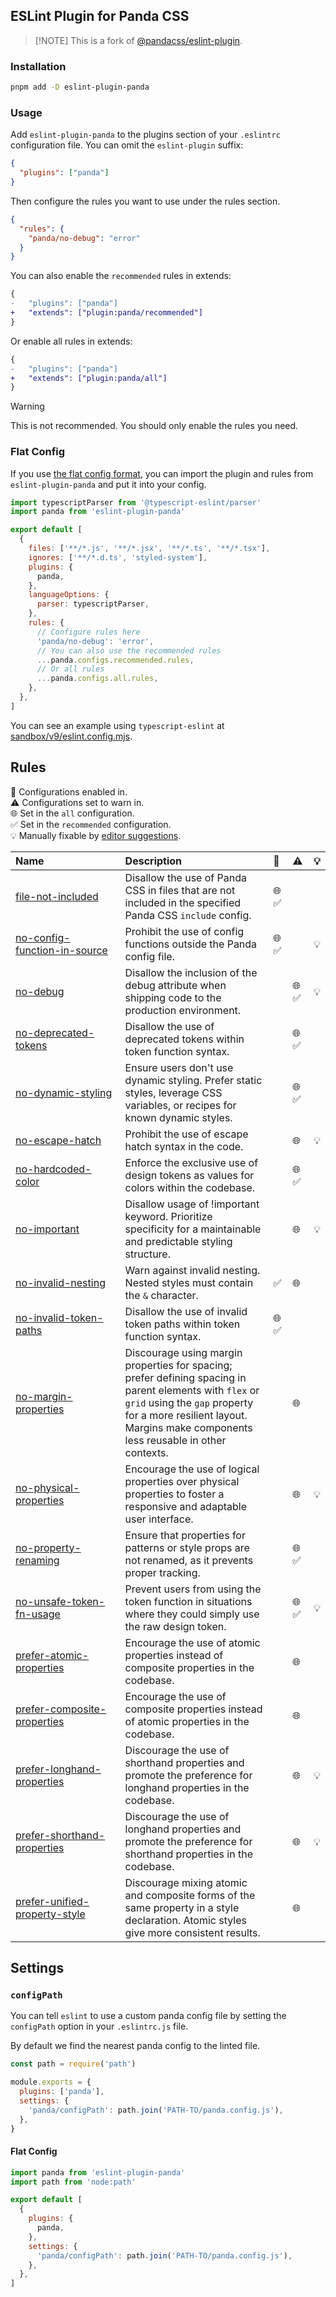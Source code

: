 <!-- This file is built by build-readme.js. Do not edit it directly; edit README.md.template instead. -->

## ESLint Plugin for Panda CSS

> [!NOTE] This is a fork of [@pandacss/eslint-plugin](https://github.com/chakra-ui/eslint-plugin-panda).

### Installation

```bash
pnpm add -D eslint-plugin-panda
```

### Usage

Add `eslint-plugin-panda` to the plugins section of your `.eslintrc` configuration file. You can omit the
`eslint-plugin` suffix:

```json
{
  "plugins": ["panda"]
}
```

Then configure the rules you want to use under the rules section.

```json
{
  "rules": {
    "panda/no-debug": "error"
  }
}
```

You can also enable the `recommended` rules in extends:

```diff
{
-   "plugins": ["panda"]
+   "extends": ["plugin:panda/recommended"]
}
```

Or enable all rules in extends:

```diff
{
-   "plugins": ["panda"]
+   "extends": ["plugin:panda/all"]
}
```

> [!WARNING]  
> This is not recommended. You should only enable the rules you need.

### Flat Config

If you use [the flat config format](https://eslint.org/docs/latest/use/configure/configuration-files), you can import
the plugin and rules from `eslint-plugin-panda` and put it into your config.

```js filename="eslint.config.mjs"
import typescriptParser from '@typescript-eslint/parser'
import panda from 'eslint-plugin-panda'

export default [
  {
    files: ['**/*.js', '**/*.jsx', '**/*.ts', '**/*.tsx'],
    ignores: ['**/*.d.ts', 'styled-system'],
    plugins: {
      panda,
    },
    languageOptions: {
      parser: typescriptParser,
    },
    rules: {
      // Configure rules here
      'panda/no-debug': 'error',
      // You can also use the recommended rules
      ...panda.configs.recommended.rules,
      // Or all rules
      ...panda.configs.all.rules,
    },
  },
]
```

You can see an example using `typescript-eslint` at [sandbox/v9/eslint.config.mjs](./sandbox/v9/eslint.config.mjs).

## Rules

<!-- begin auto-generated rules list -->

💼 Configurations enabled in.\
⚠️ Configurations set to warn in.\
🌐 Set in the `all` configuration.\
✅ Set in the `recommended` configuration.\
💡 Manually fixable by [editor suggestions](https://eslint.org/docs/latest/use/core-concepts#rule-suggestions).

| Name                                                                         | Description                                                                                                                                                                                                                     | 💼    | ⚠️    | 💡  |
| :--------------------------------------------------------------------------- | :------------------------------------------------------------------------------------------------------------------------------------------------------------------------------------------------------------------------------ | :---- | :---- | :-- |
| [file-not-included](docs/rules/file-not-included.md)                         | Disallow the use of Panda CSS in files that are not included in the specified Panda CSS `include` config.                                                                                                                       | 🌐 ✅ |       |     |
| [no-config-function-in-source](docs/rules/no-config-function-in-source.md)   | Prohibit the use of config functions outside the Panda config file.                                                                                                                                                             | 🌐 ✅ |       | 💡  |
| [no-debug](docs/rules/no-debug.md)                                           | Disallow the inclusion of the debug attribute when shipping code to the production environment.                                                                                                                                 |       | 🌐 ✅ | 💡  |
| [no-deprecated-tokens](docs/rules/no-deprecated-tokens.md)                   | Disallow the use of deprecated tokens within token function syntax.                                                                                                                                                             |       | 🌐 ✅ |     |
| [no-dynamic-styling](docs/rules/no-dynamic-styling.md)                       | Ensure users don't use dynamic styling. Prefer static styles, leverage CSS variables, or recipes for known dynamic styles.                                                                                                      |       | 🌐 ✅ |     |
| [no-escape-hatch](docs/rules/no-escape-hatch.md)                             | Prohibit the use of escape hatch syntax in the code.                                                                                                                                                                            |       | 🌐    | 💡  |
| [no-hardcoded-color](docs/rules/no-hardcoded-color.md)                       | Enforce the exclusive use of design tokens as values for colors within the codebase.                                                                                                                                            |       | 🌐 ✅ |     |
| [no-important](docs/rules/no-important.md)                                   | Disallow usage of !important keyword. Prioritize specificity for a maintainable and predictable styling structure.                                                                                                              |       | 🌐    | 💡  |
| [no-invalid-nesting](docs/rules/no-invalid-nesting.md)                       | Warn against invalid nesting. Nested styles must contain the `&` character.                                                                                                                                                     | ✅    | 🌐    |     |
| [no-invalid-token-paths](docs/rules/no-invalid-token-paths.md)               | Disallow the use of invalid token paths within token function syntax.                                                                                                                                                           | 🌐 ✅ |       |     |
| [no-margin-properties](docs/rules/no-margin-properties.md)                   | Discourage using margin properties for spacing; prefer defining spacing in parent elements with `flex` or `grid` using the `gap` property for a more resilient layout. Margins make components less reusable in other contexts. |       | 🌐    |     |
| [no-physical-properties](docs/rules/no-physical-properties.md)               | Encourage the use of logical properties over physical properties to foster a responsive and adaptable user interface.                                                                                                           |       | 🌐    | 💡  |
| [no-property-renaming](docs/rules/no-property-renaming.md)                   | Ensure that properties for patterns or style props are not renamed, as it prevents proper tracking.                                                                                                                             |       | 🌐 ✅ |     |
| [no-unsafe-token-fn-usage](docs/rules/no-unsafe-token-fn-usage.md)           | Prevent users from using the token function in situations where they could simply use the raw design token.                                                                                                                     |       | 🌐 ✅ | 💡  |
| [prefer-atomic-properties](docs/rules/prefer-atomic-properties.md)           | Encourage the use of atomic properties instead of composite properties in the codebase.                                                                                                                                         |       | 🌐    |     |
| [prefer-composite-properties](docs/rules/prefer-composite-properties.md)     | Encourage the use of composite properties instead of atomic properties in the codebase.                                                                                                                                         |       | 🌐    |     |
| [prefer-longhand-properties](docs/rules/prefer-longhand-properties.md)       | Discourage the use of shorthand properties and promote the preference for longhand properties in the codebase.                                                                                                                  |       | 🌐    | 💡  |
| [prefer-shorthand-properties](docs/rules/prefer-shorthand-properties.md)     | Discourage the use of longhand properties and promote the preference for shorthand properties in the codebase.                                                                                                                  |       | 🌐    | 💡  |
| [prefer-unified-property-style](docs/rules/prefer-unified-property-style.md) | Discourage mixing atomic and composite forms of the same property in a style declaration. Atomic styles give more consistent results.                                                                                           |       | 🌐    |     |

<!-- end auto-generated rules list -->

## Settings

### `configPath`

You can tell `eslint` to use a custom panda config file by setting the `configPath` option in your `.eslintrc.js` file.

By default we find the nearest panda config to the linted file.

```js filename=".eslintrc.(c)js"
const path = require('path')

module.exports = {
  plugins: ['panda'],
  settings: {
    'panda/configPath': path.join('PATH-TO/panda.config.js'),
  },
}
```

#### Flat Config

```js filename="eslint.config.mjs"
import panda from 'eslint-plugin-panda'
import path from 'node:path'

export default [
  {
    plugins: {
      panda,
    },
    settings: {
      'panda/configPath': path.join('PATH-TO/panda.config.js'),
    },
  },
]
```
